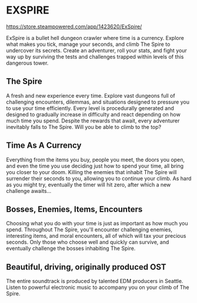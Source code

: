 # EXSPIRE

https://store.steampowered.com/app/1423620/ExSpire/

ExSpire is a bullet hell dungeon crawler where time is a currency. Explore what makes you tick, manage your seconds, and climb The Spire to undercover its secrets. Create an adventurer, roll your stats, and fight your way up by surviving the tests and challenges trapped within levels of this dangerous tower.

## The Spire
A fresh and new experience every time. Explore vast dungeons full of challenging encounters, dilemmas, and situations designed to pressure you to use your time efficiently. Every level is procedurally generated and designed to gradually increase in difficulty and react depending on how much time you spend. Despite the rewards that await, every adventurer inevitably falls to The Spire. Will you be able to climb to the top?

## Time As A Currency 
Everything from the items you buy, people you meet, the doors you open, and even the time you use deciding just how to spend your time, all bring you closer to your doom. Killing the enemies that inhabit The Spire will surrender their seconds to you, allowing you to continue your climb. As hard as you might try, eventually the timer will hit zero, after which a new challenge awaits...

## Bosses, Enemies, Items, Encounters
Choosing what you do with your time is just as important as how much you spend. Throughout The Spire, you'll encounter challenging enemies, interesting items, and moral encounters, all of which will tax your precious seconds. Only those who choose well and quickly can survive, and eventually challenge the bosses inhabiting The Spire.

## Beautiful, driving, originally produced OST
The entire soundtrack is produced by talented EDM producers in Seattle. Listen to powerful electronic music to accompany you on your climb of The Spire.
